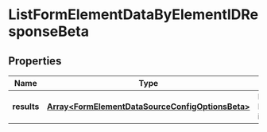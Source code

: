 # ListFormElementDataByElementIDResponseBeta

## Properties

Name | Type | Description | Notes
------------ | ------------- | ------------- | -------------
**results** | [**Array&lt;FormElementDataSourceConfigOptionsBeta&gt;**](FormElementDataSourceConfigOptionsBeta.md) | Results holds a list of FormElementDataSourceConfigOptions items | [optional] [default to undefined]

